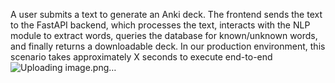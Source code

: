 A user submits a text to generate an Anki deck. The frontend sends the text to the FastAPI backend, which processes the text, interacts with the NLP module to extract words, queries the database for known/unknown words, and finally returns a downloadable deck.
In our production environment, this scenario takes approximately X seconds to execute end-to-end 
![Uploading image.png…]()
